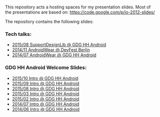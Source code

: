 This repository acts a hosting spaces for my presentation slides.
Most of the presentations are based on: https://code.google.com/p/io-2012-slides/

The repository contains the following slides:

### Tech talks:
- [2015/08 SupportDesignLib @ GDG HH Android](http://mtthsfrdrch.github.io/presentations/2015_08_GDG_Hamburg_SupportDesignLib/template.html)
- [2014/11 AndroidWear @ DevFest Berlin](http://mtthsfrdrch.github.io/presentations/2014_11_GDG_DevFest_Berlin_AndroidWear/template.html)
- [2014/07 AndroidWear @ GDG HH Android](http://mtthsfrdrch.github.io/presentations/2014_07_AndroidWear/template.html)

### GDG HH Android Welcome Slides:
- [2015/10 Intro @ GDG HH Android](http://mtthsfrdrch.github.io/presentations/GDG_HH_And/2015_10_intro/template.html)
- [2015/09 Intro @ GDG HH Android](http://mtthsfrdrch.github.io/presentations/GDG_HH_And/2015_09_intro/template.html)
- [2015/08 Intro @ GDG HH Android](http://mtthsfrdrch.github.io/presentations/GDG_HH_And/2015_08_intro/template.html)
- [2015/03 Intro @ GDG HH Android](http://mtthsfrdrch.github.io/presentations/GDG_HH_And/2015_03_intro/template.html)
- [2015/02 Intro @ GDG HH Android](http://mtthsfrdrch.github.io/presentations/GDG_HH_And/2015_02_intro/template.html)
- [2014/07 Intro @ GDG HH Android](http://mtthsfrdrch.github.io/presentations/GDG_HH_And/2014_07_intro/template.html)
- [2014/06 Intro @ GDG HH Android](http://mtthsfrdrch.github.io/presentations/GDG_HH_And/2014_06_intro/template.html)
